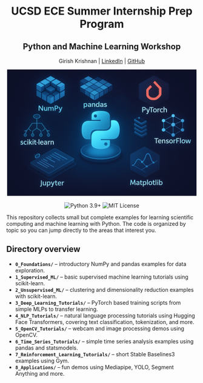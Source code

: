 <h1 align="center">UCSD ECE Summer Internship Prep Program</h1>
<h2 align="center">Python and Machine Learning Workshop</h2>
<p align="center">Girish Krishnan | <a href="https://www.linkedin.com/in/girk">LinkedIn</a> | <a href="https://github.com/Girish-Krishnan">GitHub</a></p>

<p align="center">
    <img src="./assets/main_image.png" alt="" width="500"/>
</p>

<p align="center">
    <img src="https://img.shields.io/badge/python-3.9%2B-blue.svg" alt="Python 3.9+"/>
    <img src="https://img.shields.io/badge/license-MIT-green.svg" alt="MIT License"/>
</p>

This repository collects small but complete examples for learning scientific computing and machine learning with Python. The code is organized by topic so you can jump directly to the areas that interest you.

## Directory overview
- **`0_Foundations/`** – introductory NumPy and pandas examples for data exploration.
- **`1_Supervised_ML/`** – basic supervised machine learning tutorials using scikit-learn.
- **`2_Unsupervised_ML/`** – clustering and dimensionality reduction examples with scikit-learn.
- **`3_Deep_Learning_Tutorials/`** – PyTorch based training scripts from simple MLPs to transfer learning.
- **`4_NLP_Tutorials/`** – natural language processing tutorials using Hugging Face Transformers, covering text classification, tokenization, and more.
- **`5_OpenCV_Tutorials/`** – webcam and image processing demos using OpenCV.
- **`6_Time_Series_Tutorials/`** – simple time series analysis examples using pandas and statsmodels.
- **`7_Reinforcement_Learning_Tutorials/`** – short Stable Baselines3 examples using Gym.
- **`8_Applications/`** – fun demos using Mediapipe, YOLO, Segment Anything and more.
